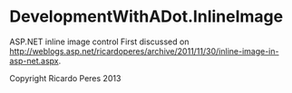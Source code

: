DevelopmentWithADot.InlineImage
===============================

ASP.NET inline image control
First discussed on http://weblogs.asp.net/ricardoperes/archive/2011/11/30/inline-image-in-asp-net.aspx.

Copyright Ricardo Peres 2013